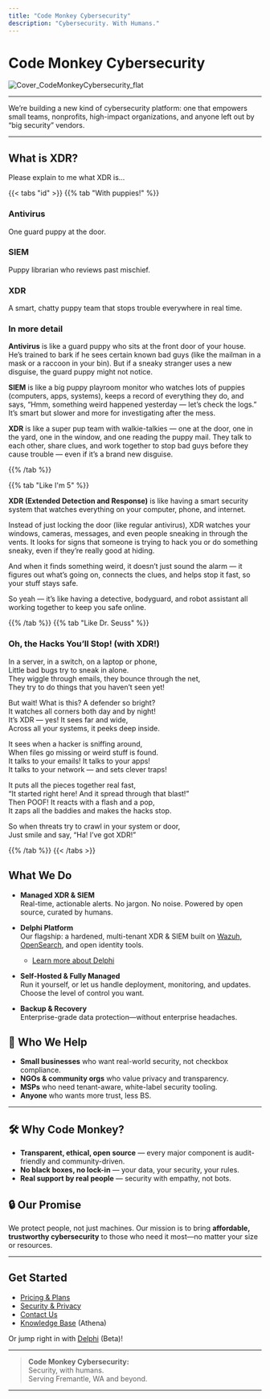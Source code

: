 ```yaml
---
title: "Code Monkey Cybersecurity"
description: "Cybersecurity. With Humans."
---
```


# Code Monkey Cybersecurity

![Cover_CodeMonkeyCybersecurity_flat](/images/Cover_CodeMonkeyCybersecurity_flat.jpg)

---

We’re building a new kind of cybersecurity platform: one that empowers small teams, nonprofits, high-impact organizations, and anyone left out by “big security” vendors.

---

## What is XDR?

Please explain to me what XDR is...

{{< tabs "id" >}}
{{% tab "With puppies!" %}}

### Antivirus

One guard puppy at the door.

### SIEM

Puppy librarian who reviews past mischief.

### XDR

A smart, chatty puppy team that stops trouble everywhere in real time.

### In more detail

**Antivirus** is like a guard puppy who sits at the front door of your house. He’s trained to bark if he sees certain known bad guys (like the mailman in a mask or a raccoon in your bin). But if a sneaky stranger uses a new disguise, the guard puppy might not notice.

**SIEM** is like a big puppy playroom monitor who watches lots of puppies (computers, apps, systems), keeps a record of everything they do, and says, “Hmm, something weird happened yesterday — let’s check the logs.” It’s smart but slower and more for investigating after the mess.

**XDR** is like a super pup team with walkie-talkies — one at the door, one in the yard, one in the window, and one reading the puppy mail. They talk to each other, share clues, and work together to stop bad guys before they cause trouble — even if it’s a brand new disguise.

{{% /tab %}}

{{% tab "Like I'm 5" %}}

**XDR (Extended Detection and Response)** is like having a smart security system that watches everything on your computer, phone, and internet.

Instead of just locking the door (like regular antivirus), XDR watches your windows, cameras, messages, and even people sneaking in through the vents. It looks for signs that someone is trying to hack you or do something sneaky, even if they’re really good at hiding.

And when it finds something weird, it doesn’t just sound the alarm — it figures out what’s going on, connects the clues, and helps stop it fast, so your stuff stays safe.

So yeah — it’s like having a detective, bodyguard, and robot assistant all working together to keep you safe online.

{{% /tab %}}
{{% tab "Like Dr. Seuss" %}}

### Oh, the Hacks You’ll Stop! (with XDR!)

In a server, in a switch, on a laptop or phone,  
Little bad bugs try to sneak in alone.  
They wiggle through emails, they bounce through the net,  
They try to do things that you haven’t seen yet!  

But wait! What is this? A defender so bright?  
It watches all corners both day and by night!  
It’s XDR — yes! It sees far and wide,  
Across all your systems, it peeks deep inside.  

It sees when a hacker is sniffing around,  
When files go missing or weird stuff is found.  
It talks to your emails! It talks to your apps!  
It talks to your network — and sets clever traps!  

It puts all the pieces together real fast,  
“It started right here! And it spread through that blast!”  
Then POOF! It reacts with a flash and a pop,  
It zaps all the baddies and makes the hacks stop.  

So when threats try to crawl in your system or door,  
Just smile and say, “Ha! I’ve got XDR!”

{{% /tab %}}
{{< /tabs >}}

## What We Do

- **Managed XDR & SIEM**  
  Real-time, actionable alerts. No jargon. No noise. Powered by open source, curated by humans.

- **Delphi Platform**  
  Our flagship: a hardened, multi-tenant XDR & SIEM built on [Wazuh](https://wazuh.com/), [OpenSearch](https://opensearch.org/), and open identity tools.  
  - [Learn more about Delphi](/delphi/)

- **Self-Hosted & Fully Managed**  
  Run it yourself, or let us handle deployment, monitoring, and updates. Choose the level of control you want.

- **Backup & Recovery**  
  Enterprise-grade data protection—without enterprise headaches.

## 🚀 Who We Help

- **Small businesses** who want real-world security, not checkbox compliance.
- **NGOs & community orgs** who value privacy and transparency.
- **MSPs** who need tenant-aware, white-label security tooling.
- **Anyone** who wants more trust, less BS.

---

## 🛠️ Why Code Monkey?

- **Transparent, ethical, open source** — every major component is audit-friendly and community-driven.
- **No black boxes, no lock-in** — your data, your security, your rules.
- **Real support by real people** — security with empathy, not bots.

## 🔒 Our Promise

We protect people, not just machines. Our mission is to bring **affordable, trustworthy cybersecurity** to those who need it most—no matter your size or resources.

---

## Get Started

- [Pricing & Plans](/pricing/)
- [Security & Privacy](/security/)
- [Contact Us](/contact/)
- [Knowledge Base](https://wiki.cybermonkey.net.au) (Athena)

Or jump right in with [Delphi](https://delphi.cybermonkey.net.au) (Beta)!

---

> **Code Monkey Cybersecurity:**  
> Security, with humans.  
> Serving Fremantle, WA and beyond.

---
